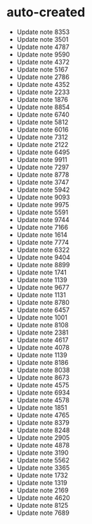 # auto-created
- Update note 8353
- Update note 3501
- Update note 4787
- Update note 9590
- Update note 4372
- Update note 5167
- Update note 2786
- Update note 4352
- Update note 2233
- Update note 1876
- Update note 8854
- Update note 6740
- Update note 5812
- Update note 6016
- Update note 7312
- Update note 2122
- Update note 6495
- Update note 9911
- Update note 7297
- Update note 8778
- Update note 3747
- Update note 5942
- Update note 9093
- Update note 9975
- Update note 5591
- Update note 9744
- Update note 7166
- Update note 1614
- Update note 7774
- Update note 6322
- Update note 9404
- Update note 8899
- Update note 1741
- Update note 1139
- Update note 9677
- Update note 1131
- Update note 8780
- Update note 6457
- Update note 1001
- Update note 8108
- Update note 2381
- Update note 4617
- Update note 4078
- Update note 1139
- Update note 8186
- Update note 8038
- Update note 8673
- Update note 4575
- Update note 6934
- Update note 4578
- Update note 1851
- Update note 4765
- Update note 8379
- Update note 8248
- Update note 2905
- Update note 4878
- Update note 3190
- Update note 5562
- Update note 3365
- Update note 1732
- Update note 1319
- Update note 2169
- Update note 4620
- Update note 8125
- Update note 7689
